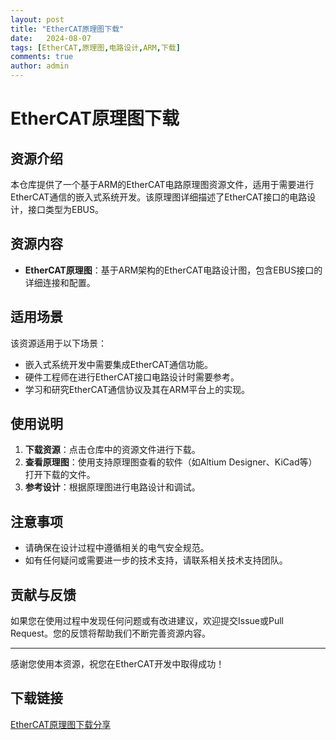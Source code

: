 ```yaml
---
layout: post
title: "EtherCAT原理图下载"
date:   2024-08-07
tags: [EtherCAT,原理图,电路设计,ARM,下载]
comments: true
author: admin
---
```

# EtherCAT原理图下载

## 资源介绍

本仓库提供了一个基于ARM的EtherCAT电路原理图资源文件，适用于需要进行EtherCAT通信的嵌入式系统开发。该原理图详细描述了EtherCAT接口的电路设计，接口类型为EBUS。

## 资源内容

- **EtherCAT原理图**：基于ARM架构的EtherCAT电路设计图，包含EBUS接口的详细连接和配置。

## 适用场景

该资源适用于以下场景：

- 嵌入式系统开发中需要集成EtherCAT通信功能。
- 硬件工程师在进行EtherCAT接口电路设计时需要参考。
- 学习和研究EtherCAT通信协议及其在ARM平台上的实现。

## 使用说明

1. **下载资源**：点击仓库中的资源文件进行下载。
2. **查看原理图**：使用支持原理图查看的软件（如Altium Designer、KiCad等）打开下载的文件。
3. **参考设计**：根据原理图进行电路设计和调试。

## 注意事项

- 请确保在设计过程中遵循相关的电气安全规范。
- 如有任何疑问或需要进一步的技术支持，请联系相关技术支持团队。

## 贡献与反馈

如果您在使用过程中发现任何问题或有改进建议，欢迎提交Issue或Pull Request。您的反馈将帮助我们不断完善资源内容。

---

感谢您使用本资源，祝您在EtherCAT开发中取得成功！

## 下载链接

[EtherCAT原理图下载分享](https://pan.quark.cn/s/740ea56c8a88)